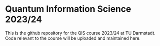 # Quantum Information Science 2023/24

This is the github repository for the QIS course 2023/24 at TU Darmstadt. 
Code relevant to the course will be uploaded and maintained here.
